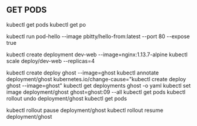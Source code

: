 
## GET PODS

kubectl get pods
kubectl get po

kubectl run pod-hello --image pbitty/hello-from:latest --port 80 --expose true



kubectl create deployment dev-web --image=nginx:1.13.7-alpine
kubectl scale deploy/dev-web --replicas=4




kubectl create deploy ghost --image=ghost
kubectl annotate deployment/ghost kubernetes.io/change-cause="kubectl create deploy ghost --image=ghost"
kubectl get deployments ghost -o yaml
kubectl set image deployment/ghost ghost=ghost:09 --all
kubectl get pods
kubectl rollout undo deployment/ghost
kubectl get pods

kubectl rollout pause deployment/ghost
kubectl rollout resume deployment/ghost